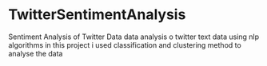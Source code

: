 # TwitterSentimentAnalysis
Sentiment Analysis of Twitter Data
data analysis o  twitter text data using nlp algorithms in this project i used classification and clustering method to analyse the data
